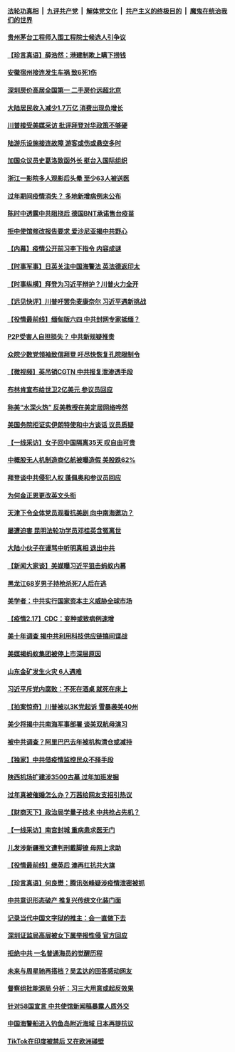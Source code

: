 

####  [法轮功真相](../../../../basic/blob/master/README.md?t=02181731) &nbsp;|&nbsp; [九评共产党](../../../../9ping.md/blob/master/README.md?t=02181731) &nbsp;|&nbsp; [解体党文化](../../../../jtdwh.md/blob/master/README.md?t=02181731)  &nbsp;|&nbsp; [共产主义的终极目的](../../../../gczydzjmd.md/blob/master/README.md?t=02181731) &nbsp;|&nbsp; [魔鬼在统治我们的世界](../../../../mgztzwmdsj.md/blob/master/README.md?t=02181731) 

#### [贵州茅台工程师入围工程院士候选人引争议](../pages/nsc413/n12759556.md?t=02181731) 

#### [【珍言真语】薛浩然：港建制欺上瞒下捞钱](../pages/nsc413/n12759451.md?t=02181731) 

#### [安徽宿州接连发生车祸 致6死1伤](../pages/nsc413/n12759342.md?t=02181731) 

#### [深圳房价高居全国第一 二手房价远超北京](../pages/nsc413/n12759369.md?t=02181731) 

#### [大陆居民收入减少1.7万亿 消费出现负增长](../pages/nsc413/n12758676.md?t=02181731) 

#### [川普接受美媒采访 批评拜登对华政策不够硬](../pages/nsc413/n12758500.md?t=02181731) 

#### [陆游乐设施接连故障 游客或伤或悬空多时](../pages/nsc413/n12759049.md?t=02181731) 


#### [加国众议员史葛洛致函外长 挺台入国际组织](../pages/nsc413/n12759091.md?t=02181731) 

#### [浙江一影院多人观影后头晕 至少63人被送医](../pages/nsc413/n12758940.md?t=02181731) 

#### [过年期间疫情消失？ 多地新增病例未公布](../pages/nsc413/n12758861.md?t=02181731) 

#### [陈时中透露中共阻挠后 德国BNT承诺售台疫苗](../pages/nsc413/n12759026.md?t=02181731) 

#### [拒中使馆修改报告要求 爱沙尼亚揭中共野心](../pages/nsc413/n12758651.md?t=02181731) 

#### [【内幕】疫情公开前习李下指令 内容成谜](../pages/nsc413/n12745125.md?t=02181731) 

#### [【时事军事】日英关注中国海警法 英法德返印太](../pages/nsc413/n12755289.md?t=02181731) 

#### [【时事纵横】拜登为习近平辩护？川普火力全开](../pages/nsc413/n12758278.md?t=02181731) 

#### [【远见快评】川普吁罢免麦康奈尔 习近平遇新挑战](../pages/nsc413/n12758625.md?t=02181731) 

#### [【役情最前线】缅甸版六四 中共封网专家抵缅？](../pages/nsc413/n12758340.md?t=02181731) 

#### [P2P受害人自担损失？ 中共新规疑推责](../pages/nsc413/n12758455.md?t=02181731) 

#### [众院少数党领袖致信拜登 吁尽快恢复孔院限制令](../pages/nsc413/n12758427.md?t=02181731) 

#### [【微视频】英吊销CGTN 中共报复泄渗透手段](../pages/nsc413/n12757999.md?t=02181731) 

#### [布林肯宣布给世卫2亿美元 参议员回应](../pages/nsc413/n12758412.md?t=02181731) 

#### [称美“水深火热” 反美教授在美定居网络哗然](../pages/nsc413/n12758483.md?t=02181731) 

#### [美国务院拒证实伊朗特使和中方谈话 议员质疑](../pages/nsc413/n12758463.md?t=02181731) 

#### [【一线采访】女子回中国隔离35天 叹自由可贵](../pages/nsc413/n12758272.md?t=02181731) 

#### [中概股无人机制造商亿航被曝造假 美股跌62%](../pages/nsc413/n12758119.md?t=02181731) 

#### [拜登谈中共侵犯人权 蓬佩奥和参议员回应](../pages/nsc413/n12758188.md?t=02181731) 

#### [为何金正恩更改英文头衔](../pages/nsc413/n12758135.md?t=02181731) 

#### [天津下令全体党员观看抗美剧 向中南海邀功？](../pages/nsc413/n12758130.md?t=02181731) 

#### [屡遭迫害 昆明法轮功学员邓桂英含冤离世](../pages/nsc413/n12757731.md?t=02181731) 

#### [大陆小伙子在谩骂中听明真相 退出中共](../pages/nsc413/n12755895.md?t=02181731) 

#### [【新闻大家谈】美媒曝习近平狙击蚂蚁内幕](../pages/nsc413/n12758002.md?t=02181731) 

#### [黑龙江68岁男子持枪杀死7人后在逃](../pages/nsc413/n12757772.md?t=02181731) 

#### [美学者：中共实行国家资本主义威胁全球市场](../pages/nsc413/n12757529.md?t=02181731) 

#### [【疫情2.17】CDC：变种或致病例速增](../pages/nsc413/n12757501.md?t=02181731) 

#### [美十年调查 揭中共利用科技供应链搞间谍战](../pages/nsc413/n12752761.md?t=02181731) 


#### [美媒揭蚂蚁集团被停上市深层原因](../pages/nsc413/n12757027.md?t=02181731) 

#### [山东金矿发生火灾 6人遇难](../pages/nsc413/n12757212.md?t=02181731) 

#### [习近平斥党内腐败：不死在酒桌 就死在床上](../pages/nsc413/n12757036.md?t=02181731) 

#### [【拍案惊奇】川普被以3K党起诉 雪暴袭美40州](../pages/nsc413/n12756815.md?t=02181731) 

#### [美少将揭中共南海军事部署 谈美双航母演习](../pages/nsc413/n12755057.md?t=02181731) 

#### [被中共调查？阿里巴巴去年被机构清仓或减持](../pages/nsc413/n12756651.md?t=02181731) 

#### [【独家】中共借疫情监控民众不择手段](../pages/nsc413/n12756638.md?t=02181731) 

#### [陕西机场扩建涉3500古墓 过年加班发掘](../pages/nsc413/n12756814.md?t=02181731) 

#### [过年真被催婚怎么办？万茜给网友支招引热议](../pages/nsc413/n12754732.md?t=02181731) 

#### [【财商天下】政治局学量子技术 中共抢占先机？](../pages/nsc413/n12756063.md?t=02181731) 

#### [【一线采访】南宫封城 重病患求医无门](../pages/nsc413/n12756424.md?t=02181731) 

#### [儿发涉新疆推文遭判刑戴脚镣 母网上求助](../pages/nsc413/n12756542.md?t=02181731) 

#### [【役情最前线】继英后 澳再扛抗共大旗](../pages/nsc413/n12756165.md?t=02181731) 

#### [【珍言真语】何良懋：腾讯张峰疑涉疫情泄密被抓](../pages/nsc413/n12756100.md?t=02181731) 

#### [中共意识形态破产 推复兴传统文化装门面](../pages/nsc413/n12756332.md?t=02181731) 

#### [记录当代中国文字狱的推主：会一直做下去](../pages/nsc413/n12756429.md?t=02181731) 

#### [深圳证监局高层被女下属举报性侵 官方回应](../pages/nsc413/n12756315.md?t=02181731) 

#### [拒绝中共 一名普通海员的觉醒历程](../pages/nsc413/n12756247.md?t=02181731) 

#### [未来与周星驰再搭档？吴孟达的回答感动网友](../pages/nsc413/n12756186.md?t=02181731) 

#### [督察组批能源局 分析：习三大用意或起反效果](../pages/nsc413/n12755893.md?t=02181731) 

#### [针对58国宣言 中共使馆新闻稿暴露人质外交](../pages/nsc413/n12756125.md?t=02181731) 

#### [中国海警船进入钓鱼岛附近海域 日本再提抗议](../pages/nsc413/n12756239.md?t=02181731) 

#### [TikTok在印度被禁后 又在欧洲碰壁](../pages/nsc413/n12756142.md?t=02181731) 

